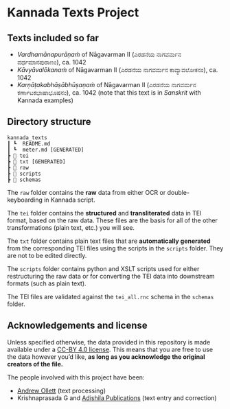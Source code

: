 # Kannada Texts Project

## Texts included so far

- *Vardhamānapurāṇaṁ* of Nāgavarman II (ಎರಡನೆಯ ನಾಗವರ್ಮನ ವರ್ಧಮಾನಪುರಾಣಂ), ca. 1042
- *Kāvyāvalōkanaṁ* of Nāgavarman II (ಎರಡನೆಯ ನಾಗವರ್ಮನ ಕಾವ್ಯಾವಲೋಕನಂ), ca. 1042
- *Karṇāṭakabhāṣābhūṣaṇaṁ* of Nāgavarman II (ಎರಡನೆಯ ನಾಗವರ್ಮನ ಕರ್ಣಾಟಕಭಾಷಾಭೂಷನಂ), ca. 1042 (note that this text is in *Sanskrit* with Kannada examples)

## Directory structure

    kannada_texts
    ┃ ┗  README.md
    ┃ ┗  meter.md [GENERATED]
    ┣ 📜 tei
    ┣ 📜 txt [GENERATED]
    ┣ 📜 raw
    ┣ 📜 scripts
    ┣ 📜 schemas

The `raw` folder contains the **raw** data from either OCR or double-keyboarding in Kannada script.

The `tei` folder contains the **structured** and **transliterated** data in TEI format, based on the raw data. These files are the basis for all of the other transformations (plain text, etc.) you will see.

The `txt` folder contains plain text files that are **automatically generated** from the corresponding TEI files using the scripts in the `scripts` folder. They are not to be edited directly.

The `scripts` folder contains python and XSLT scripts used for either restructuring the raw data or for converting the TEI data into downstream formats (such as plain text).

The TEI files are validated against the `tei_all.rnc` schema in the `schemas` folder.

## Acknowledgements and license

Unless specified otherwise, the data provided in this repository is made available under a [CC-BY 4.0 license](https://creativecommons.org/licenses/by/4.0/). This means that you are free to use the data however you’d like, **as long as you acknowledge the original creators of the file.**

The people involved with this project have been:
- [Andrew Ollett](http://prakrit.info) (text processing)
- Krishnaprasada G and [Adishila Publications](https://adishila.com/) (text entry and correction)
